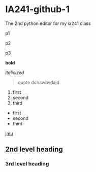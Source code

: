 # IA241-github-1
The 2nd python editor for my ia241 class

p1

p2

p3

**bold**

*italicized*

> quote dchawbvdajd

1. first
2. second
3. third

* first
* second
* third

[jmu](https://www.jmu.edu)

## 2nd level heading

### 3rd level heading
